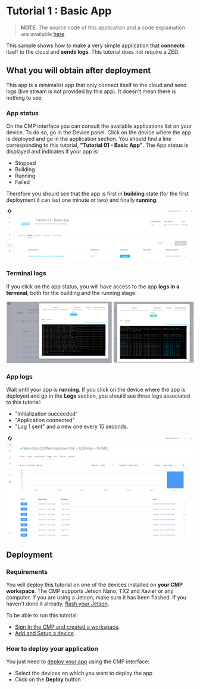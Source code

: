 # Tutorial 1 : Basic App

> **NOTE**: The source code of this application and a code explaination are available [here](https://github.com/stereolabs/cmp-examples/tree/main/tutorials)

This sample shows how to make a very simple application that **connects** itself to the cloud and **sends logs**. This tutorial does not require a ZED.

## What you will obtain after deployment
This app is a minimalist app that only connect itself to the cloud and send logs (live stream is not provided by this app). It doesn't mean there is nothing to see:

###  App status
On the CMP interface you can consult the available applications list on your device. To do so, go in the Device panel. Click on the device where the app is deployed and go in the application section.
You should find a line corresponding to this tutorial, **"Tutorial 01 - Basic App"**.
The App status is displayed and indicates if your app is:
- Stopped
- Building
- Running
- Failed

Therefore you should see that the app is first in **building** state (for the first deployment it can last one minute or two) and finally **running**. 

![](./images/app_1_building.png " ")


### Terminal logs
If you click on the app status, you will have access to the app **logs in a terminal**, both for the building and the running stage.

![](./images/terminal_panel.png " ")


###  App logs
Wait until your app is **running**.
If you click  on the device where the app is deployed and go in the **Logs** section, you should see three logs associated to this tutorial:
- "Initialization succeeded"
- "Application connected"
- "Log 1 sent" and a new one every 15 seconds.

![](./images/logs_panel.png " ")


## Deployment

### Requirements
You will deploy this tutorial on one of the devices installed on **your CMP workspace**. The CMP supports Jetson Nano, TX2 and Xavier or any computer. If you are using a Jetson, make sure it has been flashed. If you haven't done it already, [flash your Jetson](https://docs.nvidia.com/sdk-manager/install-with-sdkm-jetson/index.html).

To be able to run this tutorial:

- [Sign In the CMP and created a workspace](https://www.stereolabs.com/docs/cloud/overview/get-started/).
- [Add and Setup a device](https://www.stereolabs.com/docs/cloud/overview/get-started/#add-a-camera).

### How to deploy your application
You just need to [deploy your app](https://www.stereolabs.com/docs/cloud/applications/sample/#deploy) using the CMP interface:

- Select the devices on which you want to deploy the app 
- Click on the **Deploy** button

